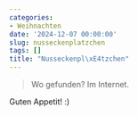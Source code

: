 ```yaml
---
categories:
- Weihnachten
date: '2024-12-07 00:00:00'
slug: nusseckenplatzchen
tags: []
title: "Nusseckenpl\xE4tzchen"
---
```



> Wo gefunden? Im Internet.

Guten Appetit! :)